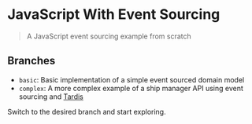 # JavaScript With Event Sourcing

> A JavaScript event sourcing example from scratch

## Branches

- `basic`: Basic implementation of a simple event sourced domain model
- `complex`: A more complex example of a ship manager API using event sourcing and [Tardis](https://github.com/irontitan/tardis)

Switch to the desired branch and start exploring.
